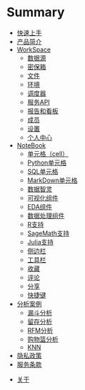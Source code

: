 # Summary

* [快速上手](QuickStart.md)
* [产品简介](README.md)
* [WorkSpace](WorkSpace/main.md)
  * [数据源](WorkSpace/DataSource.md)
  * [密保箱](WorkSpace/Encryption.md)
  * [文件](WorkSpace/Files.md)
  * [环境](WorkSpace/Environment.md)
  * [调度器](WorkSpace/Schedule.md)
  * [服务API](WorkSpace/FaasService.md)
  * [报告和看板](WorkSpace/Dashboard.md)
  * [成员](WorkSpace/Groups.md)
  * [设置](WorkSpace/Settings.md)
  * [个人中心](WorkSpace/Profile.md)
* [NoteBook](NoteBook/main.md)
  * [单元格（cell）](NoteBook/Cell.md)
  * [Python单元格](NoteBook/Python.md)
  * [SQL单元格](NoteBook/SQL.md)
  * [MarkDown单元格](NoteBook/Markdown.md)
  * [数据智灵](NoteBook/AIGC.md)
  * [可视化组件](NoteBook/Visualization.md)
  * [EDA组件](NoteBook/EDA.md)
  * [数据处理组件](NoteBook/DataTransform.md)
  * [R支持](NoteBook/R.md)
  * [SageMath支持](NoteBook/SageMath.md)
  * [Julia支持](NoteBook/Julia.md)
  * [侧边栏](NoteBook/Sidebar.md)
  * [工具栏](NoteBook/Toolbar.md)
  * [收藏](NoteBook/Collections.md)
  * [评论](NoteBook/Comments.md)
  * [分享](NoteBook/Share.md)
  * [快捷键](NoteBook/Shortcuts.md)
* [分析案例](Tutorial/main.md)
  <!-- * [申请账号](Tutorial/Register.md) -->
  <!--* [创建Workspace](Tutorial/YourFirstWorkspace.md) -->
  <!--* [创建Notebook](Tutorial/YourFirstNotebook.md) -->
  <!-- * [数据分析](Tutorial/YourFirstAnalysis.md)
  * [机器学习](Tutorial/YourFirstML.md) -->
  * [漏斗分析](Tutorial/Funnel_Analysis.md)
  * [留存分析](Tutorial/Cohort_Analysis.md)
  * [RFM分析](Tutorial/RFM_Analysis.md)
  * [购物篮分析](Tutorial/Market_Basket_Analysis.md)
  * [KNN](Tutorial/KNN.md)
  <!-- * [定期执行](Tutorial/YourFirstSchedule.md) -->
  <!-- * [邀请成员](Tutorial/InviteYourMember.md) -->
* [隐私政策](Policy.md)
* [服务条款](Terms.md)
<!-- * [命名规范](Standard.md) -->
* [关于](About.md)
<!-- * [编辑注意事项](snb_config.md) -->